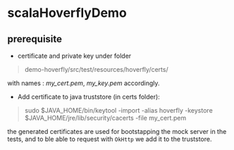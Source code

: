# scalaHoverflyDemo

## prerequisite

 - certificate and private key under folder 
> demo-hoverfly/src/test/resources/hoverfly/certs/

with names : *my_cert.pem*, *my_key.pem* accordingly.

 

 - Add certificate to java truststore (in certs folder): 
> sudo $JAVA_HOME/bin/keytool -import -alias hoverfly -keystore
> $JAVA_HOME/jre/lib/security/cacerts -file my_cert.pem


the generated certificates are used for bootstapping the mock server in the tests,
and to ble able to request with `OkHttp` we add it to the truststore.
